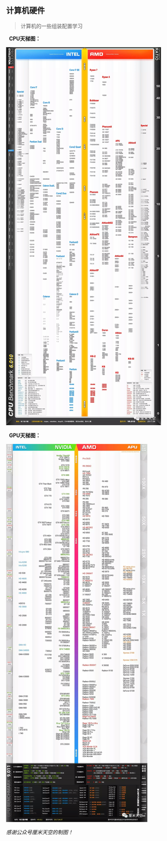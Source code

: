 ## 计算机硬件

> 计算机的一些组装配置学习

&nbsp;&nbsp;**CPU天梯图：**

![CPU天梯图](./img/CPU.jpg)

&nbsp;&nbsp;**GPU天梯图：**

![CPU天梯图](./img/GPU.jpg)

*感谢公众号厘米天空的制图！*